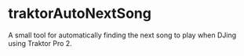 # traktorAutoNextSong
A small tool for automatically finding the next song to play when DJing using Traktor Pro 2.
